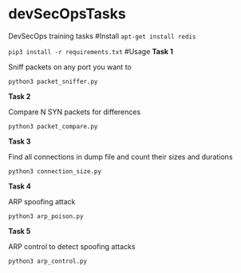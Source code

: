 # devSecOpsTasks
DevSecOps training tasks
#Install
`apt-get install redis`

`pip3 install -r requirements.txt`
#Usage
**Task 1**

Sniff packets on any port you want to

`python3 packet_sniffer.py`

**Task 2**

Compare N SYN packets for differences

`python3 packet_compare.py`

**Task 3**

Find all connections in dump file and count their sizes and durations

`python3 connection_size.py`

**Task 4**

ARP spoofing attack

`python3 arp_poison.py`

**Task 5**

ARP control to detect spoofing attacks

`python3 arp_control.py`